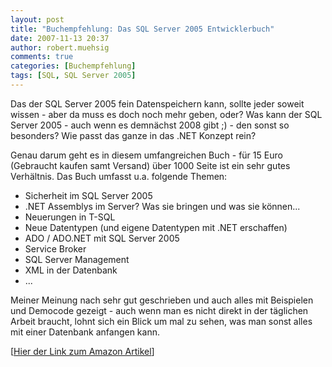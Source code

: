 ```yaml
---
layout: post
title: "Buchempfehlung: Das SQL Server 2005 Entwicklerbuch"
date: 2007-11-13 20:37
author: robert.muehsig
comments: true
categories: [Buchempfehlung]
tags: [SQL, SQL Server 2005]
---
```

<script charset="utf-8" type="text/javascript" src="http://ws.amazon.de/widgets/q?ServiceVersion=20070822&amp;MarketPlace=DE&amp;ID=V20070822/DE/meinkleinerbl-21/8001/e51bd4f2-7947-4db9-9f1f-4503c684bfc5">     </script><noscript></noscript>

Das der SQL Server 2005 fein Datenspeichern kann, sollte jeder soweit wissen - aber da muss es doch noch mehr geben, oder? Was kann der SQL Server 2005 - auch wenn es demnächst 2008 gibt ;) - den sonst so besonders? Wie passt das ganze in das .NET Konzept rein?

Genau darum geht es in diesem umfangreichen Buch - für 15 Euro (Gebraucht kaufen samt Versand) über 1000 Seite ist ein sehr gutes Verhältnis.
Das Buch umfasst u.a. folgende Themen:

- Sicherheit im SQL Server 2005
- .NET Assemblys im Server? Was sie bringen und was sie können...
- Neuerungen in T-SQL
- Neue Datentypen (und eigene Datentypen mit .NET erschaffen)
- ADO / ADO.NET mit SQL Server 2005
- Service Broker
- SQL Server Management
- XML in der Datenbank
- ...

Meiner Meinung nach sehr gut geschrieben und auch alles mit Beispielen und Democode gezeigt - auch wenn man es nicht direkt in der täglichen Arbeit braucht, lohnt sich ein Blick um mal zu sehen, was man sonst alles mit einer Datenbank anfangen kann.

[<a target="_blank" href="http://www.amazon.de/dp/3827324351?&amp;camp=2474&amp;creative=8998&amp;linkCode=wey&amp;tag=meinkleinerbl-21">Hier der Link zum Amazon Artikel</a>]
